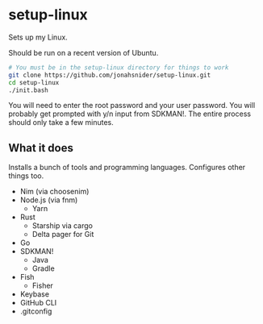 # setup-linux

Sets up my Linux.

Should be run on a recent version of Ubuntu.

```sh
# You must be in the setup-linux directory for things to work
git clone https://github.com/jonahsnider/setup-linux.git
cd setup-linux
./init.bash
```

You will need to enter the root password and your user password.
You will probably get prompted with y/n input from SDKMAN!.
The entire process should only take a few minutes.

## What it does

Installs a bunch of tools and programming languages.
Configures other things too.

- Nim (via choosenim)
- Node.js (via fnm)
  - Yarn
- Rust
  - Starship via cargo
  - Delta pager for Git
- Go
- SDKMAN!
  - Java
  - Gradle
- Fish
  - Fisher
- Keybase
- GitHub CLI
- .gitconfig
